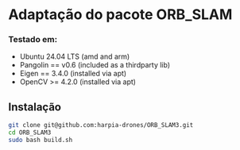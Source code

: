 # Adaptação do pacote ORB_SLAM

### Testado em:
- Ubuntu 24.04 LTS (amd and arm)
- Pangolin == v0.6 (included as a thirdparty lib)
- Eigen == 3.4.0 (installed via apt)
- OpenCV >= 4.2.0 (installed via apt)

## Instalação
```bash
git clone git@github.com:harpia-drones/ORB_SLAM3.git
cd ORB_SLAM3
sudo bash build.sh
```
